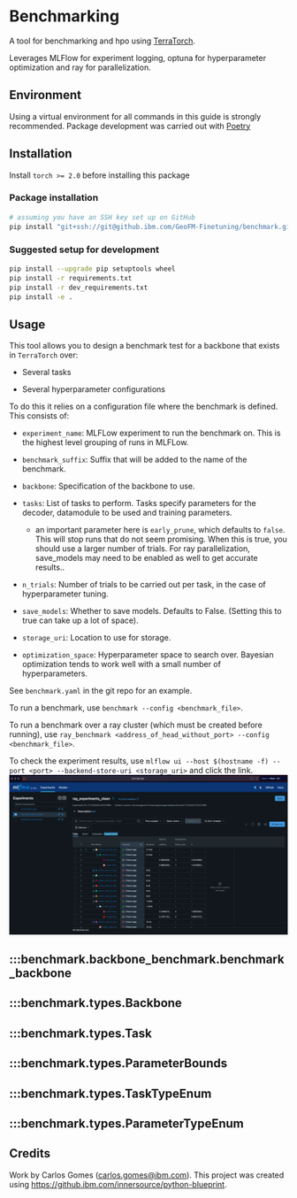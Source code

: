 # Benchmarking

A tool for benchmarking and hpo using [TerraTorch](https://github.ibm.com/GeoFM-Finetuning/terratorch).

Leverages MLFlow for experiment logging, optuna for hyperparameter optimization and ray for parallelization.

## Environment

Using a virtual environment for all commands in this guide is strongly recommended.
Package development was carried out with [Poetry](https://python-poetry.org/)

## Installation

Install `torch >= 2.0` before installing this package

### Package installation

```sh
# assuming you have an SSH key set up on GitHub
pip install "git+ssh://git@github.ibm.com/GeoFM-Finetuning/benchmark.git@main"
```

### Suggested setup for development

```sh
pip install --upgrade pip setuptools wheel
pip install -r requirements.txt
pip install -r dev_requirements.txt
pip install -e .
```

## Usage

This tool allows you to design a benchmark test for a backbone that exists in `TerraTorch` over:

- Several tasks

- Several hyperparameter configurations

To do this it relies on a configuration file where the benchmark is defined. This consists of:

- `experiment_name`: MLFLow experiment to run the benchmark on. This is the highest level grouping of runs in MLFLow.

- `benchmark_suffix`: Suffix that will be added to the name of the benchmark.

- `backbone`: Specification of the backbone to use.

- `tasks`: List of tasks to perform. Tasks specify parameters for the decoder, datamodule to be used and training parameters.
    - an important parameter here is `early_prune`, which defaults to `false`. This will stop runs that do not seem promising.
    When this is true, you should use a larger number of trials. For ray parallelization, save_models may need to be enabled as well to get accurate results..

- `n_trials`: Number of trials to be carried out per task, in the case of hyperparameter tuning.

- `save_models`: Whether to save models. Defaults to False. (Setting this to true can take up a lot of space).

- `storage_uri`: Location to use for storage.

- `optimization_space`: Hyperparameter space to search over. Bayesian optimization tends to work well with a small number of hyperparameters.

See `benchmark.yaml` in the git repo for an example.

To run a benchmark, use `benchmark --config <benchmark_file>`.

To run a benchmark over a ray cluster (which must be created before running), use `ray_benchmark <address_of_head_without_port> --config <benchmark_file>`.

To check the experiment results, use `mlflow ui --host $(hostname -f) --port <port> --backend-store-uri <storage_uri>` and click the link.
![mlflow demo](images/mlflow.png)

## :::benchmark.backbone_benchmark.benchmark_backbone

## :::benchmark.types.Backbone

## :::benchmark.types.Task

## :::benchmark.types.ParameterBounds

## :::benchmark.types.TaskTypeEnum

## :::benchmark.types.ParameterTypeEnum

## Credits

Work by Carlos Gomes (carlos.gomes@ibm.com).
This project was created using https://github.ibm.com/innersource/python-blueprint.
